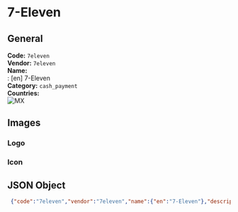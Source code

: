 # 7-Eleven 
## General 
**Code:** `7eleven`  
**Vendor:** `7eleven`  
**Name:**  
:	[en] 7-Eleven  
**Category:** `cash_payment`  
**Countries:**  
![MX](https://cdnjs.cloudflare.com/ajax/libs/flag-icon-css/3.3.0/flags/4x3/MX.svg#w24)  
 
## Images 
### Logo 
### Icon 
## JSON Object 
```json
 {"code":"7eleven","vendor":"7eleven","name":{"en":"7-Eleven"},"description":null,"countries":["MX"],"category":"cash_payment"}```  
